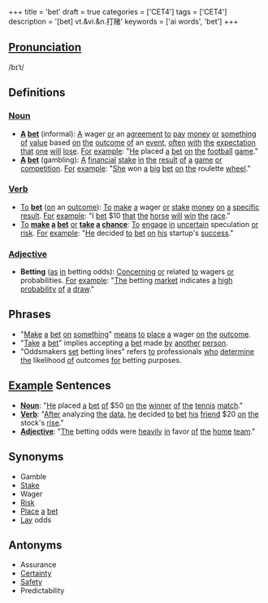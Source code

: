 +++
title = 'bet'
draft = true
categories = ['CET4']
tags = ['CET4']
description = '[bet] vt.&vi.&n.打赌'
keywords = ['ai words', 'bet']
+++

## [Pronunciation](/post/pronunciation/)
/bɪˈt/

## Definitions
### [Noun](/post/noun/)
- **[A](/post/a/) [bet](/post/bet/)** (informal): [A](/post/a/) wager [or](/post/or/) an [agreement](/post/agreement/) [to](/post/to/) [pay](/post/pay/) [money](/post/money/) [or](/post/or/) [something](/post/something/) [of](/post/of/) [value](/post/value/) based [on](/post/on/) [the](/post/the/) [outcome](/post/outcome/) [of](/post/of/) an [event](/post/event/), [often](/post/often/) [with](/post/with/) [the](/post/the/) [expectation](/post/expectation/) [that](/post/that/) [one](/post/one/) [will](/post/will/) [lose](/post/lose/). [For](/post/for/) [example](/post/example/): "[He](/post/he/) placed [a](/post/a/) [bet](/post/bet/) [on](/post/on/) [the](/post/the/) [football](/post/football/) [game](/post/game/)."
- **[A](/post/a/) [bet](/post/bet/)** (gambling): [A](/post/a/) [financial](/post/financial/) [stake](/post/stake/) [in](/post/in/) [the](/post/the/) [result](/post/result/) [of](/post/of/) [a](/post/a/) [game](/post/game/) [or](/post/or/) [competition](/post/competition/). [For](/post/for/) [example](/post/example/): "[She](/post/she/) won [a](/post/a/) [big](/post/big/) [bet](/post/bet/) [on](/post/on/) [the](/post/the/) roulette [wheel](/post/wheel/)."

### [Verb](/post/verb/)
- [To](/post/to/) **[bet](/post/bet/)** ([on](/post/on/) an [outcome](/post/outcome/)): [To](/post/to/) [make](/post/make/) [a](/post/a/) wager [or](/post/or/) [stake](/post/stake/) [money](/post/money/) [on](/post/on/) [a](/post/a/) [specific](/post/specific/) [result](/post/result/). [For](/post/for/) [example](/post/example/): "I [bet](/post/bet/) $10 [that](/post/that/) [the](/post/the/) [horse](/post/horse/) [will](/post/will/) [win](/post/win/) [the](/post/the/) [race](/post/race/)."
- [To](/post/to/) **[make](/post/make/) [a](/post/a/) [bet](/post/bet/)** [or](/post/or/) **[take](/post/take/) [a](/post/a/) [chance](/post/chance/)**: [To](/post/to/) [engage](/post/engage/) [in](/post/in/) [uncertain](/post/uncertain/) speculation [or](/post/or/) [risk](/post/risk/). [For](/post/for/) [example](/post/example/): "[He](/post/he/) decided [to](/post/to/) [bet](/post/bet/) [on](/post/on/) [his](/post/his/) startup's [success](/post/success/)."

### [Adjective](/post/adjective/)
- **Betting** ([as](/post/as/) [in](/post/in/) betting odds): [Concerning](/post/concerning/) [or](/post/or/) related [to](/post/to/) wagers [or](/post/or/) probabilities. [For](/post/for/) [example](/post/example/): "[The](/post/the/) betting [market](/post/market/) indicates [a](/post/a/) [high](/post/high/) [probability](/post/probability/) [of](/post/of/) [a](/post/a/) [draw](/post/draw/)."

## Phrases
- "[Make](/post/make/) [a](/post/a/) [bet](/post/bet/) [on](/post/on/) [something](/post/something/)" [means](/post/means/) [to](/post/to/) [place](/post/place/) [a](/post/a/) wager [on](/post/on/) [the](/post/the/) [outcome](/post/outcome/).
- "[Take](/post/take/) [a](/post/a/) [bet](/post/bet/)" implies accepting [a](/post/a/) [bet](/post/bet/) made [by](/post/by/) [another](/post/another/) [person](/post/person/).
- "Oddsmakers [set](/post/set/) betting lines" refers [to](/post/to/) professionals [who](/post/who/) [determine](/post/determine/) [the](/post/the/) likelihood [of](/post/of/) outcomes [for](/post/for/) betting purposes.

## [Example](/post/example/) Sentences
- **[Noun](/post/noun/)**: "[He](/post/he/) placed [a](/post/a/) [bet](/post/bet/) [of](/post/of/) $50 [on](/post/on/) [the](/post/the/) [winner](/post/winner/) [of](/post/of/) [the](/post/the/) [tennis](/post/tennis/) [match](/post/match/)."
- **[Verb](/post/verb/)**: "[After](/post/after/) analyzing [the](/post/the/) [data](/post/data/), [he](/post/he/) decided [to](/post/to/) [bet](/post/bet/) [his](/post/his/) [friend](/post/friend/) $20 [on](/post/on/) [the](/post/the/) stock's [rise](/post/rise/)."
- **[Adjective](/post/adjective/)**: "[The](/post/the/) betting odds were [heavily](/post/heavily/) [in](/post/in/) favor [of](/post/of/) [the](/post/the/) [home](/post/home/) [team](/post/team/)."

## Synonyms
- Gamble
- [Stake](/post/stake/)
- Wager
- [Risk](/post/risk/)
- [Place](/post/place/) [a](/post/a/) [bet](/post/bet/)
- [Lay](/post/lay/) odds

## Antonyms
- Assurance
- [Certainty](/post/certainty/)
- [Safety](/post/safety/)
- Predictability

